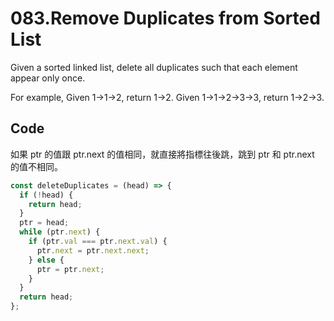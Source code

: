 083.Remove Duplicates from Sorted List
========

Given a sorted linked list, delete all duplicates such that each element appear only once.

For example,
Given 1->1->2, return 1->2.
Given 1->1->2->3->3, return 1->2->3.

Code
--------

如果 ptr 的值跟 ptr.next 的值相同，就直接將指標往後跳，跳到 ptr 和 ptr.next 的值不相同。

```js
const deleteDuplicates = (head) => {
  if (!head) {
    return head;
  }
  ptr = head;
  while (ptr.next) {
    if (ptr.val === ptr.next.val) {
      ptr.next = ptr.next.next;
    } else {
      ptr = ptr.next;
    }
  }
  return head;
};
```
